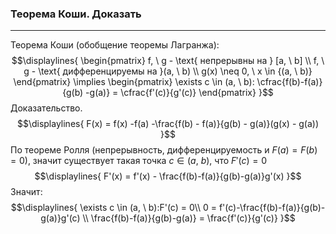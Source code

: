 ### Теорема Коши. Доказать
---
Теорема Коши (обобщение теоремы Лагранжа):
$$\displaylines{
\begin{pmatrix}
f, \ g - \text{ непрерывны на  } [a, \ b] \\
f, \ g - \text{ дифференцируемы на  }(a, \ b) \\
g(x) \neq 0, \  x \in  {(a, \ b)}
\end{pmatrix} \implies \begin{pmatrix}
\exists c \in (a, \ b):  
\cfrac{f(b)-f(a)}{g(b) -g(a)} = \cfrac{f'(c)}{g'(c)}   
\end{pmatrix}
}$$
Доказательство. 
$$\displaylines{
F(x) = f(x) -f(a) -\frac{f(b) - f(a)}{g(b) - g(a)}(g(x) - g(a))
}$$
По теореме Ролля (непрерывность, дифференцируемость и ${\displaystyle F(a)=F(b)=0}$), значит существует такая точка ${\displaystyle c \in (a, \ b)}$, что ${\displaystyle F'(c) = 0}$
$$\displaylines{
F'(x) = f'(x) - \frac{f(b)-f(a)}{g(b)-g(a)}g'(x) 
}$$
Значит:
$$\displaylines{
\exists c \in (a, \  b):F'(c) = 0\\
0 = f'(c)-\frac{f(b)-f(a)}{g(b)-g(a)}g'(c) \\
\frac{f(b)-f(a)}{g(b)-g(a)} = \frac{f'(c)}{g'(c)} 
}$$
